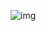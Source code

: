![img](https://github.com/kiraka42/Maze-Generator/Vscode-Custom-IronMan-Theme/blob/master/iron2.gif)